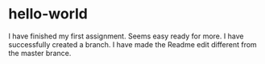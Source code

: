 # hello-world
I have finished my first assignment. Seems easy ready for more. I have successfully created a branch. I have made the Readme edit different from the master brance.
